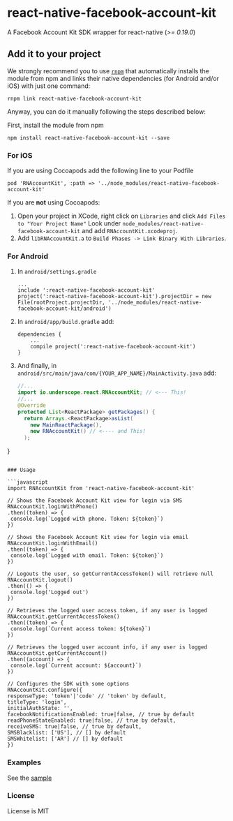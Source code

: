 # react-native-facebook-account-kit

A Facebook Account Kit SDK wrapper for react-native (*>= 0.19.0*)

## Add it to your project

We strongly recommend you to use [`rnpm`](https://github.com/rnpm/rnpm) that automatically installs the module from npm and links their native dependencies (for Android and/or iOS) with just one command:

`rnpm link react-native-facebook-account-kit`

Anyway, you can do it manually following the steps described below:

First, install the module from npm

`npm install react-native-facebook-account-kit --save`

### For iOS

If you are using Cocoapods add the following line to your Podfile
```
pod 'RNAccountKit', :path => '../node_modules/react-native-facebook-account-kit'
```

If you are **not** using Cocoapods:
1. Open your project in XCode, right click on `Libraries` and click `Add Files to "Your Project Name"` Look under `node_modules/react-native-facebook-account-kit` and add `RNAccountKit.xcodeproj`.
1. Add `libRNAccountKit.a` to `Build Phases -> Link Binary With Libraries`.

### For Android

1. In `android/settings.gradle`
   ```
   ...
   include ':react-native-facebook-account-kit'
   project(':react-native-facebook-account-kit').projectDir = new File(rootProject.projectDir, '../node_modules/react-native-facebook-account-kit/android')
   ```

2. In `android/app/build.gradle` add:
   ```
   dependencies {
       ...
       compile project(':react-native-facebook-account-kit')
   }
   ```

3. And finally, in `android/src/main/java/com/{YOUR_APP_NAME}/MainActivity.java` add:
   ```java
   //...
   import io.underscope.react.RNAccountKit; // <--- This!
   //...
   @Override
   protected List<ReactPackage> getPackages() {
     return Arrays.<ReactPackage>asList(
       new MainReactPackage(),
       new RNAccountKit() // <---- and This!
     );
}
   ```

### Usage

```javascript
import RNAccountKit from 'react-native-facebook-account-kit'

// Shows the Facebook Account Kit view for login via SMS
RNAccountKit.loginWithPhone()
  .then((token) => {
    console.log(`Logged with phone. Token: ${token}`)
  })

// Shows the Facebook Account Kit view for login via email
RNAccountKit.loginWithEmail()
  .then((token) => {
    console.log(`Logged with email. Token: ${token}`)
  })

// Logouts the user, so getCurrentAccessToken() will retrieve null
RNAccountKit.logout()
  .then(() => {
    console.log('Logged out')
  })

// Retrieves the logged user access token, if any user is logged
RNAccountKit.getCurrentAccessToken()
  .then((token) => {
    console.log(`Current access token: ${token}`)
  })

// Retrieves the logged user account info, if any user is logged
RNAccountKit.getCurrentAccount()
  .then((account) => {
    console.log(`Current account: ${account}`)
  })

// Configures the SDK with some options
RNAccountKit.configure({
  responseType: 'token'|'code' // 'token' by default,
  titleType: 'login',
  initialAuthState: '',
  facebookNotificationsEnabled: true|false, // true by default
  readPhoneStateEnabled: true|false, // true by default,
  receiveSMS: true|false, // true by default,
  SMSBlacklist: ['US'], // [] by default
  SMSWhitelist: ['AR'] // [] by default
})
```

### Examples

See the [sample](https://github.com/underscopeio/react-native-facebook-account-kit/tree/master/sample)

### License

License is MIT
